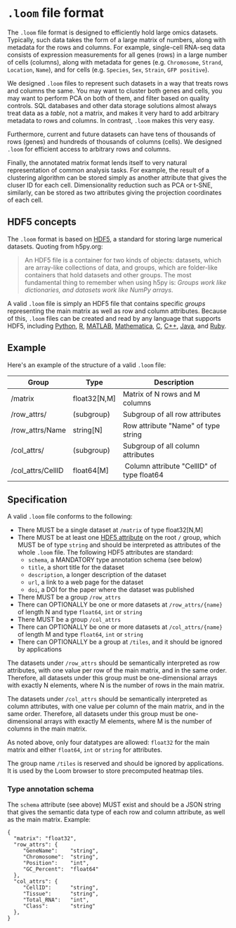 
# `.loom` file format

The `.loom` file format is designed to efficiently hold large omics datasets. Typically, such data takes the form of a large
matrix of numbers, along with metadata for the rows and columns. For example, single-cell RNA-seq data consists of
expression measurements for all genes (rows) in a large number of cells (columns), along with metadata for genes (e.g. `Chromosome`,
`Strand`, `Location`, `Name`), and for cells (e.g. `Species`, `Sex`, `Strain`, `GFP positive`). 

We designed `.loom` files to represent such datasets in a way that treats rows and columns the same. You may want to cluster
both genes and cells, you may want to perform PCA on both of them, and filter based on quality controls. SQL databases
and other data storage solutions almost always treat data as a *table*, not a matrix, and makes it very hard to add arbitrary
metadata to rows and columns. In contrast, `.loom` makes this very easy.

Furthermore, current and future datasets can have tens of thousands of rows (genes) and hundreds of thousands of columns (cells). We 
designed `.loom` for efficient access to arbitrary rows and columns. 

Finally, the annotated matrix format lends itself to very natural representation of common analysis tasks. For example, the result
of a clustering algorithm can be stored simply as another attribute that gives the cluser ID for each cell. Dimensionality 
reduction such as PCA or t-SNE, similarly, can be stored as two attributes giving the projection coordinates of each cell.

## HDF5 concepts

The `.loom` format is based on [HDF5](https://en.wikipedia.org/wiki/Hierarchical_Data_Format), a standard for storing large 
numerical datasets. Quoting from h5py.org:

> An HDF5 file is a container for two kinds of objects: datasets, which are array-like collections of data, 
> and groups, which are folder-like containers that hold datasets and other groups. The most fundamental 
> thing to remember when using h5py is: *Groups work like dictionaries, and datasets work like NumPy arrays*.

A valid `.loom` file is simply an HDF5 file that contains specific *groups* representing the main matrix
as well as row and column attributes. Because of this, `.loom` files can be created and read by any language
that supports HDF5, including [Python](http://h5py.org),
[R](http://bioconductor.org/packages/release/bioc/html/rhdf5.html), 
[MATLAB](http://se.mathworks.com/help/matlab/low-level-functions.html), [Mathematica](https://reference.wolfram.com/language/ref/format/HDF5.html), 
[C](https://www.hdfgroup.org/HDF5/doc/index.html), [C++](https://www.hdfgroup.org/HDF5/doc/cpplus_RM/), 
[Java](https://www.hdfgroup.org/products/java/), and [Ruby](https://rubygems.org/gems/hdf5/versions/0.3.5).

## Example

Here's an example of the structure of a valid `.loom` file:

|Group|Type|Description|
|-----|----|-----------|
|/matrix|float32[N,M]|Matrix of N rows and M columns|
|/row_attrs/| (subgroup) | Subgroup of all row attributes|
|/row_attrs/Name|string[N]| Row attribute "Name" of type string|
|/col_attrs/|(subgroup)|Subgroup of all column attributes|
|/col_attrs/CellID|float64[M] | Column attribute "CellID" of type float64 |

## Specification

A valid `.loom` file conforms to the following:

* There MUST be a single dataset at `/matrix` of type float32[N,M]
* There MUST be at least one [HDF5 attribute](https://www.hdfgroup.org/HDF5/Tutor/crtatt.html) on the root `/` group, which MUST be of type `string` and should be interpreted as attributes of the whole `.loom` file. 
  The following HDF5 attributes are standard: 
  * `schema`, a MANDATORY type annotation schema (see below)
  * `title`, a short title for the dataset
  * `description`, a longer description of the dataset
  * `url`, a link to a web page for the dataset
  * `doi`, a DOI for the paper where the dataset was published
* There MUST be a group `/row_attrs`
* There can OPTIONALLY be one or more datasets at `/row_attrs/{name}` of length N and type `float64`, `int` or `string`
* There MUST be a group `/col_attrs`
* There can OPTIONALLY be one or more datasets at `/col_attrs/{name}` of length M and type `float64`, `int` or `string`
* There can OPTIONALLY be a group at `/tiles`, and it should be ignored by applications

The datasets under `/row_attrs` should be semantically interpreted as row attributes, with one value
per row of the main matrix, and in the same order. Therefore, all datasets under this group must 
be one-dimensional arrays with exactly N elements, where N is the number of rows in the main matrix.

The datasets under `/col_attrs` should be semantically interpreted as column attributes, with one value
per column of the main matrix, and in the same order. Therefore, all datasets under this group must 
be one-dimensional arrays with exactly M elements, where M is the number of columns in the main matrix.

As noted above, only four datatypes are allowed: `float32` for the main matrix and either `float64`, `int` or
`string` for attributes. 

The group name `/tiles` is reserved and should be ignored by applications. It is used by the Loom
browser to store precomputed heatmap tiles.


### Type annotation schema

The `schema` attribute (see above) MUST exist and should be a JSON string that gives the semantic data type of each row and column attribute, as
well as the main matrix. Example:

```
{
  "matrix": "float32",
  "row_attrs": {
     "GeneName":    "string",
     "Chromosome":  "string",
     "Position":    "int",
     "GC_Percent":  "float64"
  },
  "col_attrs": {
     "CellID":      "string",
     "Tissue":      "string",
     "Total_RNA":   "int",
     "Class":       "string"
  },
}
```



